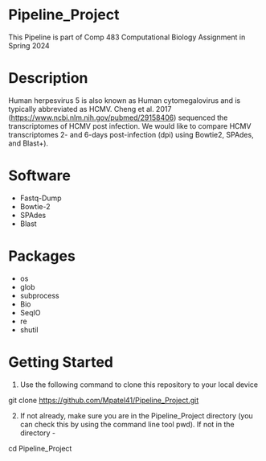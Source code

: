 # Pipeline_Project
This Pipeline is part of Comp 483 Computational Biology Assignment in Spring 2024

# Description
Human herpesvirus 5 is also known as Human cytomegalovirus and is typically abbreviated as HCMV. Cheng et al. 2017 (https://www.ncbi.nlm.nih.gov/pubmed/29158406) sequenced the transcriptomes of HCMV post infection. We would like to compare HCMV transcriptomes 2- and 6-days post-infection (dpi) using Bowtie2, SPAdes, and Blast+). 

# Software 
 - Fastq-Dump
 - Bowtie-2
 - SPAdes
 - Blast

# Packages 
 - os
 - glob
 - subprocess
 - Bio
 - SeqIO
 - re
 - shutil

# Getting Started 
1. Use the following command to clone this repository to your local device

git clone https://github.com/Mpatel41/Pipeline_Project.git

2. If not already, make sure you are in the Pipeline_Project directory (you can check this by using the command line tool pwd). If not in the directory -

cd Pipeline_Project 




 
